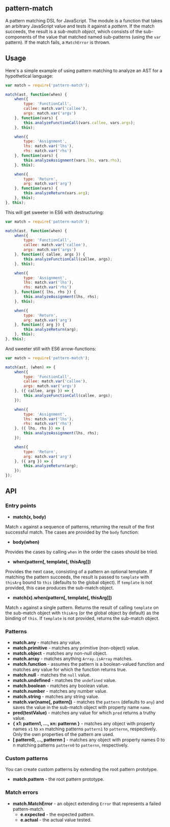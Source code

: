 ## pattern-match

A pattern matching DSL for JavaScript. The module is a function that
takes an arbitrary JavaScript value and tests it against a
*pattern*. If the match succeeds, the result is a *sub-match object*,
which consists of the sub-components of the value that matched named
sub-patterns (using the `var` pattern). If the match fails, a
`MatchError` is thrown.

## Usage

Here's a simple example of using pattern matching to analyze an AST
for a hypothetical language:

```javascript
var match = require('pattern-match');

match(ast, function(when) {
    when({
        type: 'FunctionCall',
        callee: match.var('callee'),
        args: match.var('args')
    }, function(vars) {
        this.analyzeFunctionCall(vars.callee, vars.args);
    }, this);

    when({
        type: 'Assignment',
        lhs: match.var('lhs'),
        rhs: match.var('rhs')
    }, function(vars) {
        this.analyzeAssignment(vars.lhs, vars.rhs);
    }, this);

    when({
        type: 'Return',
        arg: match.var('arg')
    }, function(vars) {
        this.analyzeReturn(vars.arg);
    }, this);
}, this);
```

This will get sweeter in ES6 with destructuring:

```javascript
var match = require('pattern-match');

match(ast, function(when) {
    when({
        type: 'FunctionCall',
        callee: match.var('callee'),
        args: match.var('args')
    }, function({ callee, args }) {
        this.analyzeFunctionCall(callee, args);
    }, this);

    when({
        type: 'Assignment',
        lhs: match.var('lhs'),
        rhs: match.var('rhs')
    }, function({ lhs, rhs }) {
        this.analyzeAssignment(lhs, rhs);
    }, this);

    when({
        type: 'Return',
        arg: match.var('arg')
    }, function({ arg }) {
        this.analyzeReturn(arg);
    }, this);
}, this);
```

And sweeter still with ES6 arrow-functions:

```javascript
var match = require('pattern-match');

match(ast, (when) => {
    when({
        type: 'FunctionCall',
        callee: match.var('callee'),
        args: match.var('args')
    }, ({ callee, args }) => {
        this.analyzeFunctionCall(callee, args);
    });

    when({
        type: 'Assignment',
        lhs: match.var('lhs'),
        rhs: match.var('rhs')
    }, ({ lhs, rhs }) => {
        this.analyzeAssignment(lhs, rhs);
    });

    when({
        type: 'Return',
        arg: match.var('arg')
    }, ({ arg }) => {
        this.analyzeReturn(arg);
    });
});
```


## API

### Entry points

  * **match(x, body)**

Match `x` against a sequence of patterns, returning the result of the
first successful match. The cases are provided by the `body` function:

  * **body(when)**

Provides the cases by calling `when` in the order the cases should be
tried.

  * **when(pattern[, template[, thisArg]])**

Provides the next case, consisting of a pattern an optional
template. If matching the pattern succeeds, the result is passed to
`template` with `thisArg` bound to `this` (defaults to the global
object). If `template` is not provided, this case produces the
sub-match object.

  * **match(x).when(pattern[, template[, thisArg]])**

Match `x` against a single pattern. Returns the result of calling
`template` on the sub-match object with `thisArg` (or the global
object by default) as the binding of `this`. If `template` is not
provided, returns the sub-match object.


### Patterns

  * **match.any** - matches any value.
  * **match.primitive** - matches any primitive (non-object) value.
  * **match.object** - matches any non-null object.
  * **match.array** - matches anything `Array.isArray` matches.
  * **match.function** - assumes the pattern is a boolean-valued function and matches any value for which the function returns true.
  * **match.null** - matches the `null` value.
  * **match.undefined** - matches the `undefined` value.
  * **match.boolean** - matches any boolean value.
  * **match.number** - matches any number value.
  * **match.string** - matches any string value.
  * **match.var(name[, pattern])** - matches the `pattern` (defaults to `any`) and saves the value in the sub-match object with property name `name`.
  * **pred(testValue)** - matches any value for which `pred` returns a truthy value.
  * **{ x1: pattern1, ..., xn: patternn }** - matches any object with property names `x1` to `xn` matching patterns `pattern1` to `patternn`, respectively. Only the own properties of the pattern are used.
  * **[ pattern0, ..., patternn ]** - matches any object with property names 0 to n matching patterns `pattern0` to `patternn`, respectively.

### Custom patterns

You can create custom patterns by extending the root pattern prototype.

  * **match.pattern** - the root pattern prototype.

### Match errors

  * **match.MatchError** - an object extending `Error` that represents a failed pattern-match.
      * **e.expected** - the expected pattern.
      * **e.actual** - the actual value tested.
